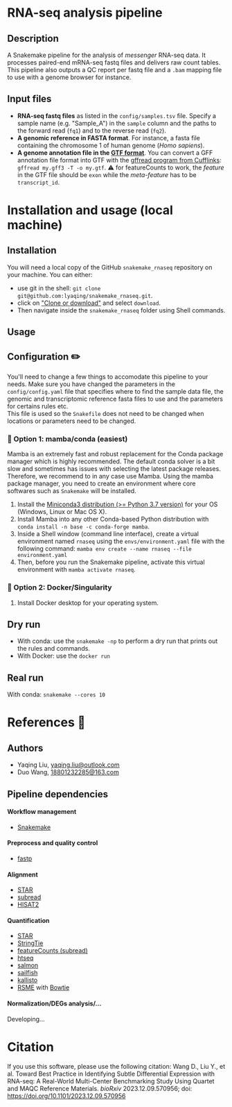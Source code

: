 # RNA-seq analysis pipeline

## Description
A Snakemake pipeline for the analysis of _messenger_ RNA-seq data. It processes paired-end mRNA-seq fastq files and delivers raw count tables. This pipeline also outputs a QC report per fastq file and a `.bam` mapping file to use with a genome browser for instance.


## Input files
* __RNA-seq fastq files__ as listed in the `config/samples.tsv` file. Specify a sample name (e.g. "Sample_A") in the `sample` column and the paths to the forward read (`fq1`) and to the reverse read (`fq2`).
* __A genomic reference in FASTA format__. For instance, a fasta file containing the chromosome 1 of human genome (*Homo sapiens*).
* __A genome annotation file in the [GTF format](https://useast.ensembl.org/info/website/upload/gff.html)__. You can convert a GFF annotation file format into GTF with the [gffread program from Cufflinks](http://ccb.jhu.edu/software/stringtie/gff.shtml): `gffread my.gff3 -T -o my.gtf`. :warning: for featureCounts to work, the _feature_ in the GTF file should be `exon` while the _meta-feature_ has to be `transcript_id`. 


# Installation and usage (local machine)

## Installation

You will need a local copy of the GitHub `snakemake_rnaseq` repository on your machine. You can either:
- use git in the shell: `git clone git@github.com:lyaqing/snakemake_rnaseq.git`.
- click on ["Clone or download"](https://github.com/lyaqing/snakemake_rnaseq/archive/master.zip) and select `download`.
- Then navigate inside the `snakemake_rnaseq` folder using Shell commands.

## Usage 

## Configuration :pencil2:
You'll need to change a few things to accomodate this pipeline to your needs. Make sure you have changed the parameters in the `config/config.yaml` file that specifies where to find the sample data file, the genomic and transcriptomic reference fasta files to use and the parameters for certains rules etc.    
This file is used so the `Snakefile` does not need to be changed when locations or parameters need to be changed.

### :round_pushpin: Option 1: mamba/conda (easiest)
Mamba is an extremely fast and robust replacement for the Conda package manager which is highly recommended. The default conda solver is a bit slow and sometimes has issues with selecting the latest package releases. Therefore, we recommend to in any case use Mamba.
Using the mamba package manager, you need to create an environment where core softwares such as `Snakemake` will be installed.
1. Install the [Miniconda3 distribution (>= Python 3.7 version)](https://docs.conda.io/en/latest/miniconda.html) for your OS (Windows, Linux or Mac OS X).
2. Install Mamba into any other Conda-based Python distribution with `conda install -n base -c conda-forge mamba`.
3. Inside a Shell window (command line interface), create a virtual environment named `rnaseq` using the `envs/environment.yaml` file with the following command: `mamba env create --name rnaseq --file environment.yaml`
4. Then, before you run the Snakemake pipeline, activate this virtual environment with `mamba activate rnaseq`.


### :whale: Option 2: Docker/Singularity
1. Install Docker desktop for your operating system.


## Dry run
- With conda: use the `snakemake -np` to perform a dry run that prints out the rules and commands.
- With Docker: use the `docker run ` 

## Real run
With conda: `snakemake --cores 10`


# References :green_book:

## Authors
- Yaqing Liu, yaqing.liu@outlook.com
- Duo Wang, 18801232285@163.com


## Pipeline dependencies
#### Workflow management
* [Snakemake](https://snakemake.readthedocs.io/en/stable/)
#### Preprocess and quality control
* [fastp](https://github.com/OpenGene/fastp)
#### Alignment
* [STAR](https://github.com/alexdobin/STAR)
* [subread](http://subread.sourceforge.net/)
* [HISAT2](https://daehwankimlab.github.io/hisat2/)
#### Quantification
* [STAR](https://github.com/alexdobin/STAR)
* [StringTie](https://ccb.jhu.edu/software/stringtie/)
* [featureCounts (subread)](http://subread.sourceforge.net/)
* [htseq](https://htseq.readthedocs.io/en/latest/)
* [salmon](https://github.com/COMBINE-lab/salmon)
* [sailfish](https://sailfish.readthedocs.io/en/master/sailfish.html)
* [kallisto](https://github.com/pachterlab/kallisto)
* [RSME](https://github.com/deweylab/RSEM) with [Bowtie](https://bowtie-bio.sourceforge.net/index.shtml)
#### Normalization/DEGs analysis/...
Developing...

# Citation
If you use this software, please use the following citation:
Wang D., Liu Y., et al. Toward Best Practice in Identifying Subtle Differential Expression with RNA-seq: A Real-World Multi-Center Benchmarking Study Using Quartet and MAQC Reference Materials. *bioRxiv* 2023.12.09.570956; doi: https://doi.org/10.1101/2023.12.09.570956